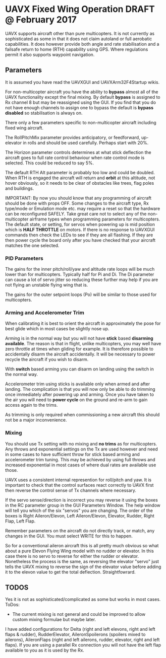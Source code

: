 # UAVX Fixed Wing Operation DRAFT @ February 2017 #

UAVX supports aircraft other than pure multicopters. It is not currently as sophisticated as some in that it does not claim autoland or full aerobatic capabilities. It does however provide both angle 
and rate stabilisation and a failsafe return to home (RTH) capability using GPS. Where regulations permit it also supports waypoint navigation.

## Parameters ##

It is assumed you have read the UAVXGUI and UAVXArm32F4Startup wikis.

For non-multicopter aircraft you have the ability to **bypass** almost all of the UAVX functionality except the final mixing. By default **bypass** is assigned to Rx channel 8 but may be reassigned using the GUI. If you find that you do not have enough channels to assign one to bypass the default is **bypass disabled** so stabilisation is always on. 

There only a few parameters specific to non-multicopter aircraft including fixed wing aircraft.

The RollPitchMix parameter provides anticipatory, or feedforward, up-elevator in rolls and should be used carefully. Perhaps start with 20%.

The Horizon parameter controls determines at what stick deflection the aircraft goes to full rate control behaviour when 
rate control mode is selected. This could be reduced to say 5%.

The default RTH Alt parameter is probably too low and could be doubled. When RTH is engaged the aircraft will return and **orbit** at this altitude, not hover obviously, so it needs to be clear of obstacles like trees, flag poles and buildings.
 
IMPORTANT: By now you should know that any programming of aircraft should be done with props OFF. Some changes to the aircraft type, Rx type/mode or Emulation mode etc. may require a reset so that the hardware can be reconfigured SAFELY. 
Take great care not to select any of the non-multicopter airframe types when programming parameters for multicopters. The default state, or setting, for servos when powering up is mid position which is **HALF THROTTLE** on motors.
If there is no response to UAVXGUI commands then check the LEDs to see if they are all flashing. If they are then power cycle the board only after you have checked 
that your aircraft matches the one selected. 

### PID Parameters ### 

The gains for the inner pitch/roll/yaw and altitude rate loops will be much lower than for multicopters. 
Typically half for Pi and Di. The Di parameter can cause a lot of servo jitter so reducing these further may help if you are not flying an unstable flying wing that is.

The gains for the outer setpoint loops (Po) will be similar to those used for multicopters.

### Arming and Accelerometer Trim ###

When calibrating it is best to orient the aircraft in approximately the pose for best glide which in most cases be slightly nose up. 

Arming is in the normal way but you will not have **stick** based **disarming available**. The reason is that in flight, unlike multicopters, you may well have zero throttle at times when gliding for example. It is therefore possible to accidentally disarm the aircraft accidentally. It will be necessary to power recycle the aircraft if you wish to disarm.

With **switch** based arming you can disarm on landing using the switch in the normal way.

Accelerometer trim using sticks is available only when armed and after landing. The complication is that you will now only be able to do trimming once immediately after powering up and arming. Once you have taken to the air you will need to **power cycle** on the ground and re-arm to gain access again to the trims.

As trimming is only required when commissioning a new aircraft this should not be a major inconvenience.

### Mixing ###

You should use Tx setting with no mixing and **no trims** as for multicopters. 
Any throws and exponential settings on the Tx are used however and need in some cases to have sufficient throw for stick based arming and accelerometer trim tuning. This may be achieved by using full throws and increased exponential in most cases of where dual rates are available use those.

UAVX uses a consistent internal represention for roll/pitch and yaw. It is important to check that the control surfaces react correctly to UAVX first then reverse the control sense of Tx channels where necessary.

If the servo sense/direction is incorrect you may reverse it using the boxes in the RC parameter group in the GUI Parameters Window. The help window will tell you which of the six "servos" you are changing. 
The order of the boxes is Right Aileron/Elevon, Left Aileron/Elevon, Elevator, Rudder, Right Flap, Left Flap. 

Remember parameters on the aircraft do not directly track, or match, any changes in the GUI. You must select WRITE for this to happen.

So for a conventional aileron aircraft this is all pretty much obvious so what about a pure Elevon Flying Wing model with no rudder or elevator. In this case there is no servo to reverse for either the rudder or elevator. Nonetheless the process is the same, as reversing the elevator "servo" just tells the UAVX mixing to reverse the sign of the elevator value before adding it to the elevon value to get the total deflection. Straightfowrard.

       
## TODOS ##

Yes it is not as sophisticated/complicated as some but works in most cases. ToDos: 

 * The current mixing is not general and could be improved to allow custom mixing formulae but maybe later.

I have added configurations for Delta (right and left elevons, right and left flaps & rudder), RudderElevator, AileronSpoilerons (spoilers mixed to ailerons), AileronFlaps (right and left ailerons, rudder, elevator, right and left flaps). If you are using a parallel Rx connection you will not have the left flap available to you as it is used by the Rx.


